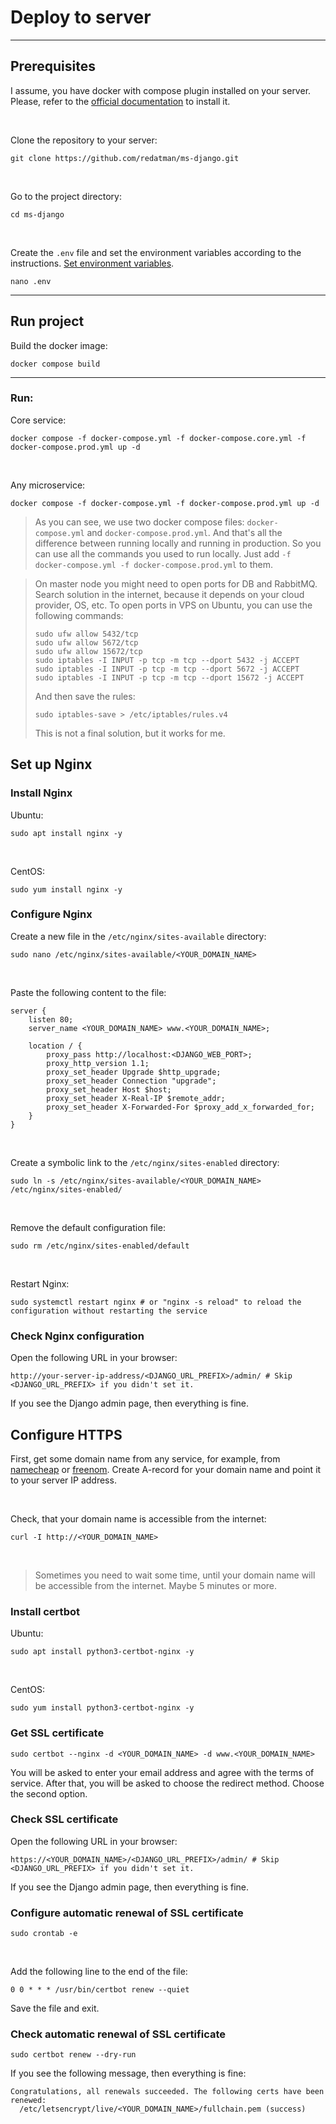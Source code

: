 # Deploy to server


---
## Prerequisites
I assume, you have docker with compose plugin installed on your server.
Please, refer to the [official documentation](https://docs.docker.com/engine/install/) to install it.

<br>

Clone the repository to your server:
```shell
git clone https://github.com/redatman/ms-django.git
```

<br>

Go to the project directory:
```shell
cd ms-django
```

<br>

Create the `.env` file and set the environment variables according to the instructions.
[Set environment variables](set_env_vars.md).
```shell
nano .env
```


---
## Run project
Build the docker image:
```shell
docker compose build
```

---
### Run:

Core service:
```shell
docker compose -f docker-compose.yml -f docker-compose.core.yml -f docker-compose.prod.yml up -d
```

<br>

Any microservice:
```shell
docker compose -f docker-compose.yml -f docker-compose.prod.yml up -d
```

> As you can see, we use two docker compose files: `docker-compose.yml` and `docker-compose.prod.yml`.
And that's all the difference between running locally and running in production.
So you can use all the commands you used to run locally. Just add `-f docker-compose.yml -f docker-compose.prod.yml` to them.


> On master node you might need to open ports for DB and RabbitMQ.
> Search solution in the internet, because it depends on your cloud provider, OS, etc.
> To open ports in VPS on Ubuntu, you can use the following commands:
> ```shell
> sudo ufw allow 5432/tcp
> sudo ufw allow 5672/tcp
> sudo ufw allow 15672/tcp
> sudo iptables -I INPUT -p tcp -m tcp --dport 5432 -j ACCEPT
> sudo iptables -I INPUT -p tcp -m tcp --dport 5672 -j ACCEPT
> sudo iptables -I INPUT -p tcp -m tcp --dport 15672 -j ACCEPT
> ```
> And then save the rules:
> ```shell
> sudo iptables-save > /etc/iptables/rules.v4
> ```
> This is not a final solution, but it works for me.

## Set up Nginx

### Install Nginx

Ubuntu:
```shell
sudo apt install nginx -y
```

<br>

CentOS:
```shell
sudo yum install nginx -y
```

### Configure Nginx

Create a new file in the `/etc/nginx/sites-available` directory:
```shell
sudo nano /etc/nginx/sites-available/<YOUR_DOMAIN_NAME>
```

<br>

Paste the following content to the file:
```nginx
server {
    listen 80;
    server_name <YOUR_DOMAIN_NAME> www.<YOUR_DOMAIN_NAME>;

    location / {
        proxy_pass http://localhost:<DJANGO_WEB_PORT>;
        proxy_http_version 1.1;
        proxy_set_header Upgrade $http_upgrade;
        proxy_set_header Connection "upgrade";
        proxy_set_header Host $host;
        proxy_set_header X-Real-IP $remote_addr;
        proxy_set_header X-Forwarded-For $proxy_add_x_forwarded_for;
    }
}
```

<br>

Create a symbolic link to the `/etc/nginx/sites-enabled` directory:
```shell
sudo ln -s /etc/nginx/sites-available/<YOUR_DOMAIN_NAME> /etc/nginx/sites-enabled/
```

<br>

Remove the default configuration file:
```shell
sudo rm /etc/nginx/sites-enabled/default
```

<br>

Restart Nginx:
```shell
sudo systemctl restart nginx # or "nginx -s reload" to reload the configuration without restarting the service
```

### Check Nginx configuration

Open the following URL in your browser:
```shell
http://your-server-ip-address/<DJANGO_URL_PREFIX>/admin/ # Skip <DJANGO_URL_PREFIX> if you didn't set it.
```

If you see the Django admin page, then everything is fine.


## Configure HTTPS

First, get some domain name from any service, for example, from [namecheap](https://www.namecheap.com) or [freenom](https://www.freenom.com).
Create A-record for your domain name and point it to your server IP address.

<br>

Check, that your domain name is accessible from the internet:
```shell
curl -I http://<YOUR_DOMAIN_NAME>
```

<br>

> Sometimes you need to wait some time, until your domain name will be accessible from the internet. Maybe 5 minutes or more.

### Install certbot

Ubuntu:
```shell
sudo apt install python3-certbot-nginx -y
```

<br>

CentOS:
```shell
sudo yum install python3-certbot-nginx -y
```

### Get SSL certificate

```shell
sudo certbot --nginx -d <YOUR_DOMAIN_NAME> -d www.<YOUR_DOMAIN_NAME>
```

You will be asked to enter your email address and agree with the terms of service.
After that, you will be asked to choose the redirect method. Choose the second option.

### Check SSL certificate

Open the following URL in your browser:
```shell
https://<YOUR_DOMAIN_NAME>/<DJANGO_URL_PREFIX>/admin/ # Skip <DJANGO_URL_PREFIX> if you didn't set it.
```

If you see the Django admin page, then everything is fine.

### Configure automatic renewal of SSL certificate

```shell
sudo crontab -e
```

<br>

Add the following line to the end of the file:
```shell
0 0 * * * /usr/bin/certbot renew --quiet
```

Save the file and exit.

### Check automatic renewal of SSL certificate

```shell
sudo certbot renew --dry-run
```

If you see the following message, then everything is fine:
```shell
Congratulations, all renewals succeeded. The following certs have been renewed:
  /etc/letsencrypt/live/<YOUR_DOMAIN_NAME>/fullchain.pem (success)
```
